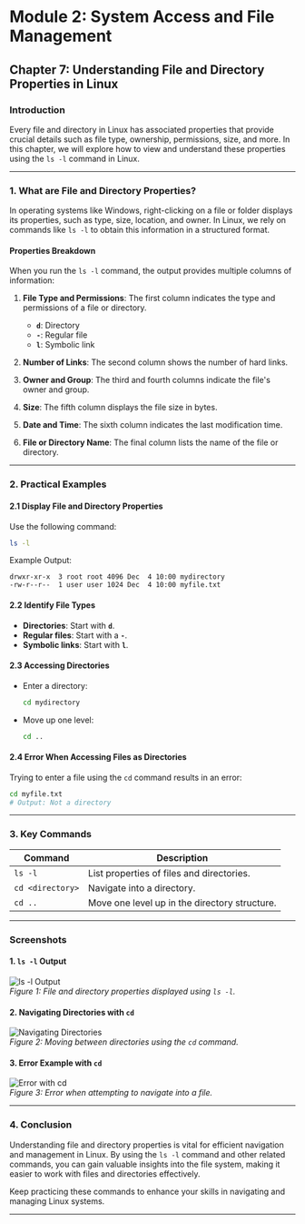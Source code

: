 # **Module 2: System Access and File Management**  

## **Chapter 7: Understanding File and Directory Properties in Linux**  

### **Introduction**  
Every file and directory in Linux has associated properties that provide crucial details such as file type, ownership, permissions, size, and more. In this chapter, we will explore how to view and understand these properties using the `ls -l` command in Linux.  

---

### **1. What are File and Directory Properties?**  
In operating systems like Windows, right-clicking on a file or folder displays its properties, such as type, size, location, and owner. In Linux, we rely on commands like `ls -l` to obtain this information in a structured format.  

#### **Properties Breakdown**  
When you run the `ls -l` command, the output provides multiple columns of information:  
1. **File Type and Permissions**: The first column indicates the type and permissions of a file or directory.  
   - **`d`**: Directory  
   - **`-`**: Regular file  
   - **`l`**: Symbolic link  

2. **Number of Links**: The second column shows the number of hard links.  

3. **Owner and Group**: The third and fourth columns indicate the file's owner and group.  

4. **Size**: The fifth column displays the file size in bytes.  

5. **Date and Time**: The sixth column indicates the last modification time.  

6. **File or Directory Name**: The final column lists the name of the file or directory.  

---

### **2. Practical Examples**  

#### **2.1 Display File and Directory Properties**  
Use the following command:  
```bash
ls -l
```  
Example Output:  
```plaintext
drwxr-xr-x  3 root root 4096 Dec  4 10:00 mydirectory  
-rw-r--r--  1 user user 1024 Dec  4 10:00 myfile.txt  
```  

#### **2.2 Identify File Types**  
- **Directories**: Start with **`d`**.  
- **Regular files**: Start with a **`-`**.  
- **Symbolic links**: Start with **`l`**.  

#### **2.3 Accessing Directories**  
- Enter a directory:  
  ```bash
  cd mydirectory
  ```  
- Move up one level:  
  ```bash
  cd ..
  ```  

#### **2.4 Error When Accessing Files as Directories**  
Trying to enter a file using the `cd` command results in an error:  
```bash
cd myfile.txt  
# Output: Not a directory  
```  

---

### **3. Key Commands**  

| Command             | Description                                   |  
|---------------------|-----------------------------------------------|  
| `ls -l`             | List properties of files and directories.    |  
| `cd <directory>`    | Navigate into a directory.                   |  
| `cd ..`             | Move one level up in the directory structure.|  

---

### **Screenshots**  

#### **1. `ls -l` Output**  
![ls -l Output](screenshots/07-ls-l-output.png)  
*Figure 1: File and directory properties displayed using `ls -l`.*  

#### **2. Navigating Directories with `cd`**  
![Navigating Directories](screenshots/07-navigating-directories.png)  
*Figure 2: Moving between directories using the `cd` command.*  

#### **3. Error Example with `cd`**  
![Error with cd](screenshots/07-error-with-cd.png)  
*Figure 3: Error when attempting to navigate into a file.*  

---

### **4. Conclusion**  
Understanding file and directory properties is vital for efficient navigation and management in Linux. By using the `ls -l` command and other related commands, you can gain valuable insights into the file system, making it easier to work with files and directories effectively.  

Keep practicing these commands to enhance your skills in navigating and managing Linux systems.  

---
